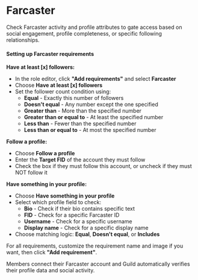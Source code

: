 # Farcaster

Check Farcaster activity and profile attributes to gate access based on social engagement, profile completeness, or specific following relationships.

#### Setting up Farcaster requirements

**Have at least \[x] followers:**

* In the role editor, click **"Add requirements"** and select **Farcaster**
* Choose **Have at least \[x] followers**
* Set the follower count condition using:
  * **Equal** - Exactly this number of followers
  * **Doesn't equal** - Any number except the one specified
  * **Greater than** - More than the specified number
  * **Greater than or equal to** - At least the specified number
  * **Less than** - Fewer than the specified number
  * **Less than or equal to** - At most the specified number



**Follow a profile:**

* Choose **Follow a profile**
* Enter the **Target FID** of the account they must follow
* Check the box if they must follow this account, or uncheck if they must NOT follow it



**Have something in your profile:**

* Choose **Have something in your profile**
* Select which profile field to check:
  * **Bio** - Check if their bio contains specific text
  * **FID** - Check for a specific Farcaster ID
  * **Username** - Check for a specific username
  * **Display name** - Check for a specific display name
* Choose matching logic: **Equal**, **Doesn't equal**, or **Includes**



For all requirements, customize the requirement name and image if you want, then click **"Add requirement"**.

Members connect their Farcaster account and Guild automatically verifies their profile data and social activity.
